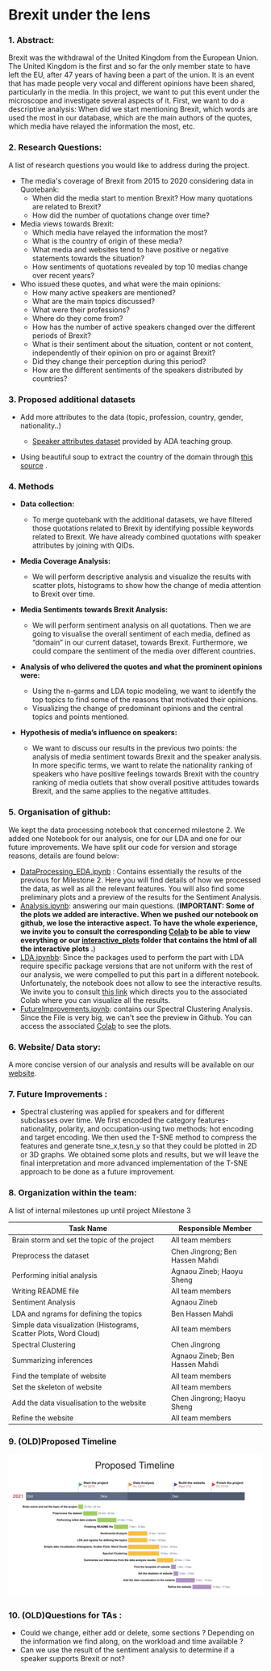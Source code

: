 # Brexit under the lens

### 1. Abstract:

Brexit was the withdrawal of the United Kingdom from the European Union. The United Kingdom is the first and so far the only member state to have left the EU, after 47 years of having been a part of the union. It is an event that has made people very vocal and different opinions have been shared, particularly in the media. In this project, we want to put this event under the microscope and investigate several aspects of it. First, we want to do a descriptive analysis: When did we start mentioning Brexit, which words are used the most in our database, which are the main authors of the quotes, which media have relayed the information the most, etc. 

### 2. Research Questions: 
A list of research questions you would like to address during the project.
- The media's coverage of Brexit from 2015 to 2020 considering data in Quotebank:
	- When did the media start to mention Brexit? How many quotations are related to Brexit? 
	- How did the number of quotations change over time?
- Media views towards Brexit:
	- Which media have relayed the information the most? 
	- What is the country of origin of these media? 
	- What media and websites tend to have positive or negative statements towards the situation? 
	- How sentiments of quotations revealed by top 10 medias change over recent years?
- Who issued these quotes, and what were the main opinions:
	- How many active speakers are mentioned? 
	- What are the main topics discussed? 
	- What were their professions? 
	- Where do they come from? 
	- How has the number of active speakers changed over the different periods of Brexit? 
	- What is their sentiment about the situation, content or not content, independently of their opinion on pro or against Brexit?  
	- Did they change their perception during this period? 
	- How are the different sentiments of the speakers distributed by countries?

### 3. Proposed additional datasets 

- Add more attributes to the data (topic, profession, country, gender, nationality..)

	- [Speaker attributes dataset](https://drive.google.com/drive/folders/1VAFHacZFh0oxSxilgNByb1nlNsqznUf0) provided by ADA teaching group. 
- Using beautiful soup to extract the country of the domain through [this source](https://icannwiki.org/Country_code_top-level_domain) .

### 4. Methods 

- **Data collection:**
	- To merge quotebank with the additional datasets, we have filtered those quotations related to Brexit by identifying possible keywords related to Brexit. We have already combined quotations with speaker attributes by joining with QIDs. 

- **Media Coverage Analysis:**
 	 - We will perform descriptive analysis and visualize the results with scatter plots, histograms to show how the change of media attention to Brexit over time.

- **Media Sentiments towards Brexit Analysis:**
	-  We will perform sentiment analysis on all quotations. Then we are going to visualise the overall sentiment of each media, defined as “domain” in our current dataset, towards Brexit. Furthermore, we could compare the sentiment of the media over different countries.
	
- **Analysis of who delivered the quotes and what the prominent opinions were:**
	-  Using the n-garms and LDA topic modeling, we want to identify the top topics to find some of the reasons that motivated their opinions. 
	-  Visualizing the change of predominant opinions and the central topics and points mentioned.
	
-  **Hypothesis of media’s influence on speakers:**
	- We want to discuss our results in the previous two points: the analysis of media sentiment towards Brexit and the speaker analysis. In more specific terms, we want to relate the nationality ranking of speakers who have positive feelings towards Brexit with the country ranking of media outlets that show overall positive attitudes towards Brexit, and the same applies to the negative attitudes.

### 5. Organisation of github:
 We kept the data processing notebook that concerned milestone 2. We added one Notebook for our analysis, one for our LDA and one for our future improvements. We have split our code for version and storage reasons, details are found below:

- [DataProcessing_EDA.ipynb](https://github.com/epfl-ada/ada-2021-project-top-spot/blob/main/DataProcessing_EDA.ipynb) : Contains essentially the results of the previous for Milestone 2.  Here you will find details of how we processed the data, as well as all the relevant features. You will also find some preliminary plots and a preview of the results for the Sentiment Analysis.
- [Analysis.ipynb](https://github.com/epfl-ada/ada-2021-project-top-spot/blob/main/Analysis.ipynb): answering our main questions. (**IMPORTANT: Some of the plots we  added are interactive. When we pushed our notebook on github, we lose the interactive aspect. To have the whole experience, we invite you to consult the corresponding [Colab](https://colab.research.google.com/drive/1IN2W6JjqF-x_RCY27lZajGS-ArtcQ0DP?usp=sharing) to be able to view everything or our [interactive_plots](https://github.com/epfl-ada/ada-2021-project-top-spot/tree/main/interactive_plots) folder that contains the html of all the interactive plots .**)
- [LDA.ipynbb](https://github.com/epfl-ada/ada-2021-project-top-spot/blob/main/LDA.ipynb): Since the packages used to perform the part with LDA require specific package versions that are not uniform with the rest of our analysis, we were compelled to put this part in a different notebook. Unfortunately, the notebook does not allow to see the interactive results. We invite you to consult [this link]( https://colab.research.google.com/drive/17yDMfJ9TAXIvVnlL3YPpR7tRVn-bxfjf#scrollTo=e852b175) which directs you to the associated Colab where you can visualize all the results. 
- [FutureImprovements.ipynb](https://github.com/epfl-ada/ada-2021-project-top-spot/blob/main/FutureImprovements.ipynb): contains our Spectral Clustering Analysis. Since the File is very big, we can't see the preview in Github. You can access the associated [Colab](https://colab.research.google.com/drive/1PC8Ht0AmwjlDcsgtEIF9JuQ_wKUaDEJn?usp=sharing) to see the plots. 

### 6. Website/ Data story:
A more concise version of our analysis and results will be available on our [website](https://irenesheng97.github.io/brexitquote.github.io/).  


### 7. Future Improvements :
-  Spectral clustering was applied for speakers and for different subclasses over time.  We first encoded the category features-nationality, polarity, and occupation-using two methods: hot encoding and target encoding. We then used the T-SNE method to compress the features and generate tsne_x,tesn_y so that they could be plotted in 2D or 3D graphs. We obtained some plots and results, but we will leave the final interpretation and more advanced implementation of the T-SNE approach to be done as a future improvement.

### 8. Organization within the team:
A list of internal milestones up until project Milestone 3

| Task Name                                                    | Responsible  Member                                          |
| ------------------------------------------------------------ | ------------------------------------------------------------ |
| Brain storm and set the topic of the project                 | All team members                                             |
| Preprocess the dataset                                       | Chen Jingrong; Ben Hassen Mahdi                              |
| Performing initial analysis                                  | Agnaou Zineb; Haoyu Sheng                                    |
| Writing README file                                          | All team members                                             |
| Sentiment Analysis                                           | Agnaou Zineb                                             |
| LDA and ngrams for defining the topics                       | Ben Hassen Mahdi                                              |
| Simple data visualization  (Histograms, Scatter Plots, Word Cloud) | All team members                                           |
| Spectral Clustering                                          | Chen Jingrong                                                  |
| Summarizing inferences                                       | Agnaou Zineb; Ben Hassen Mahdi                                            |
| Find the template of website                                 | All team members                                             |
| Set the skeleton of website                                  | All team members                                             |
| Add the data visualisation to the website                    | Chen Jingrong; Haoyu Sheng                                    |
| Refine the website                                           | All team members                                             |


### 9. (OLD)Proposed Timeline
![alt text](https://github.com/epfl-ada/ada-2021-project-top-spot/blob/main/img/proposed_timeline.png)

### 10. (OLD)Questions for TAs :
- Could we change, either add or delete, some sections ? Depending on the information we find along,  on the workload and time available ?
- Can we use the result of the sentiment analysis to determine if a speaker supports Brexit or not?


